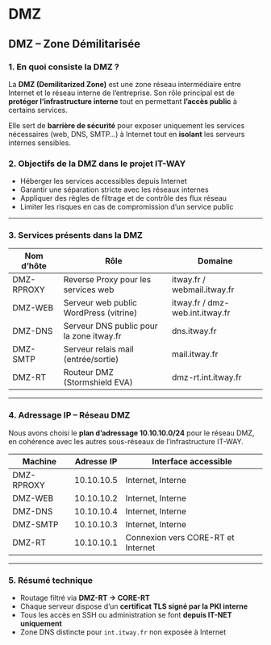 # DMZ

## DMZ – Zone Démilitarisée

### 1. En quoi consiste la DMZ ?

La **DMZ (Demilitarized Zone)** est une zone réseau intermédiaire entre Internet et le réseau interne de l’entreprise. Son rôle principal est de **protéger l’infrastructure interne** tout en permettant **l’accès public** à certains services.

Elle sert de **barrière de sécurité** pour exposer uniquement les services nécessaires (web, DNS, SMTP…) à Internet tout en **isolant** les serveurs internes sensibles.

### 2. Objectifs de la DMZ dans le projet IT-WAY

* Héberger les services accessibles depuis Internet
* Garantir une séparation stricte avec les réseaux internes
* Appliquer des règles de filtrage et de contrôle des flux réseau
* Limiter les risques en cas de compromission d’un service public

---

### 3. Services présents dans la DMZ

| Nom d’hôte | Rôle                                     | Domaine                         |
| ---------- | ---------------------------------------- | ------------------------------- |
| DMZ-RPROXY | Reverse Proxy pour les services web      | itway.fr / webmail.itway.fr     |
| DMZ-WEB    | Serveur web public WordPress (vitrine)   | itway.fr / dmz-web.int.itway.fr |
| DMZ-DNS    | Serveur DNS public pour la zone itway.fr | dns.itway.fr                    |
| DMZ-SMTP   | Serveur relais mail (entrée/sortie)      | mail.itway.fr                   |
| DMZ-RT     | Routeur DMZ (Stormshield EVA)            | dmz-rt.int.itway.fr             |

---

### 4. Adressage IP – Réseau DMZ

Nous avons choisi le **plan d’adressage 10.10.10.0/24** pour le réseau DMZ, en cohérence avec les autres sous-réseaux de l’infrastructure IT-WAY.

| Machine    | Adresse IP   | Interface accessible                           |
| ---------- | ------------ | ---------------------------------------------- |
| DMZ-RPROXY | 10.10.10.5   | Internet, Interne                              |
| DMZ-WEB    | 10.10.10.2   | Internet, Interne                              |
| DMZ-DNS    | 10.10.10.4   | Internet, Interne                              |
| DMZ-SMTP   | 10.10.10.3   | Internet, Interne                              |
| DMZ-RT     | 10.10.10.1   | Connexion vers CORE-RT et Internet             |

---

### 5. Résumé technique

* Routage filtré via **DMZ-RT → CORE-RT**
* Chaque serveur dispose d’un **certificat TLS signé par la PKI interne**
* Tous les accès en SSH ou administration se font **depuis IT-NET uniquement**
* Zone DNS distincte pour `int.itway.fr` non exposée à Internet


